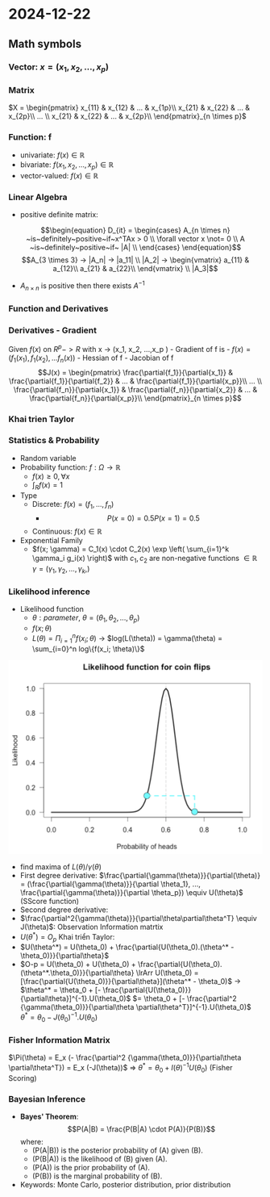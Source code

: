 # 2024-12-22

## Math symbols

### Vector: $x=(x_1, x_2, ..., x_p)$

### Matrix

$X = \begin{pmatrix}
    x_{11} & x_{12} & ... & x_{1p}\\
    x_{21} & x_{22} & ... & x_{2p}\\
    ... \\
    x_{21} & x_{22} & ... & x_{2p}\\
\end{pmatrix}_{n \times p}$

### Function: f

- univariate: $f(x) \in \mathbb R$
- bivariate: $f(x_1, x_2, ..., x_p) \in \mathbb R$
- vector-valued: $f(x) \in \mathbb R$

### Linear Algebra

- positive definite matrix:

$$\begin{equation}
  D_{it} =
    \begin{cases}
      A_{n \times n} ~is~definitely~positive~if~x^TAx > 0 \\
      \forall vector x \not= 0 \\
      A ~is~definitely~positive~if~ |A| \\
    \end{cases}
\end{equation}$$
    $$A_{3 \times 3} -> |A_n| -> |a_11| \\
                      |A_2| -> \begin{vmatrix}
a_{11} & a_{12}\\
a_{21} & a_{22}\\
                       \end{vmatrix} \\
                      |A_3|$$
  - $A_{n \times n}$ is positive then there exists $A^{-1}$

### Function and Derivatives
### Derivatives - Gradient

Given $f(x)$ on $R^p ->R$ with x -> (x_1, x_2, ...,x_p )
    - Gradient of f is
    - $f(x) = (f_1(x_1), f_1(x_2), ... f_n(x))$ <!-- TODO: Review this shit again -->
    - Hessian of f <!-- TODO: Review this shit again -->
    - Jacobian of f
    $$J(x) = \begin{pmatrix}
    \frac{\partial{f_1}}{\partial{x_1}} & \frac{\partial{f_1}}{\partial{f_2}} & ... & \frac{\partial{f_1}}{\partial{x_p}}\\
    ... \\
    \frac{\partial{f_n}}{\partial{x_1}} & \frac{\partial{f_n}}{\partial{x_2}} & ... & \frac{\partial{f_n}}{\partial{x_p}}\\
\end{pmatrix}_{n \times p}$$

### Khai trien Taylor
<!-- TODO: Review this shit again -->

### Statistics & Probability

- Random variable
- Probability function: $f: \Omega \rightarrow \mathbb R$
  - $f(x) \geq 0, \forall x$
  - $\int_R f(x) = 1$
- Type
  - Discrete: $f(x) = (f_1, ..., f_n)$
    - $$\begin{equation}
        P(x=0) = 0.5
        P(x=1) = 0.5
    \end{equation}$$
  - Continuous: $f(x) \in \mathbb R$
- Exponential Family
  - $f(x; \gamma) = C_1(x) \cdot C_2(x) \exp \left( \sum_{i=1}^k \gamma_i g_i(x) \right)$
    with $c_1, c_2$ are non-negative functions $\in \mathbb R$
    $\gamma = (\gamma_1, \gamma_2, ..., \gamma_k, )$

### Likelihood inference

- Likelihood function
  - $\theta: parameter,\ \theta=(\theta_1, \theta_2, ..., \theta_p)$
  - $f(x;\theta)$
  - $L(\theta) = \Pi_{i=1}^n f(x_i; \theta)$
  -> $log(L(\theta)) = \gamma(\theta) = \sum_{i=0}^n log\{f(x_i; \theta)\}$

![alt text](images/computational_statistics.png)

  - find maxima of $L(\theta) / \gamma(\theta)$
- First degree derivative:
    $\frac{\partial{\gamma(\theta)}}{\partial(\theta)} = (\frac{\partial{\gamma(\theta)}}{\partial \theta_1}, ..., \frac{\partial{\gamma(\theta)}}{\partial \theta_p}) \equiv U(\theta)$ (SScore function)
- Second degree derivative:
- $\frac{\partial^2{\gamma(\theta)}}{\partial\theta\partial\theta^T} \equiv J(\theta)$: Observation Information matrtix
- $U(\theta^*) = O_p$
Khai triển Taylor:
- $U(\theta^*) = U(\theta_0) + \frac{\partial{U(\theta_0).(\theta^* - \theta_0)}}{\partial\theta}$
- $O-p = U(\theta_0) + U(\theta_0) + \frac{\partial{U(\theta_0).(\theta^*.\theta_0)}}{\partial\theta} \lrArr U(\theta_0) = [\frac{\partial{U(\theta_0)}}{\partial\theta}](\theta^* - \theta_0)$
-> $\theta^* = \theta_0 + [- \frac{\partial{U(\theta_0)}}{\partial\theta}]^{-1}.U(\theta_0)$ 
$= \theta_0 + [- \frac{\partial^2 {\gamma(\theta_0)}}{\partial\theta \partial\theta^T}]^{-1}.U(\theta_0)$
$\theta^* = \theta_0 - J(\theta_0)^{-1}.U(\theta_0)$

### Fisher Information Matrix

$\Pi(\theta) = E_x (- \frac{\partial^2 {\gamma(\theta_0)}}{\partial\theta \partial\theta^T}) = E_x (-J(\theta))$
=> $\theta^* = \theta_0 + I (\theta)^{-1} U (\theta_0)$ (Fisher Scoring)

### Bayesian Inference

- **Bayes' Theorem**:
    $$P(A|B) = \frac{P(B|A) \cdot P(A)}{P(B)}$$
    where:
    - \(P(A|B)\) is the posterior probability of \(A\) given \(B\).
    - \(P(B|A)\) is the likelihood of \(B\) given \(A\).
    - \(P(A)\) is the prior probability of \(A\).
    - \(P(B)\) is the marginal probability of \(B\).
- Keywords: Monte Carlo, posterior distribution, prior distribution